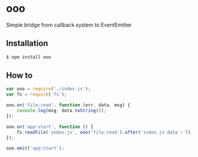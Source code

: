 # ooo

  Simple bridge from callback system to EventEmitter

## Installation

```bash
$ npm install ooo
```
## How to

```js
var ooo = require('./index.js');
var fs = require('fs');

ooo.on('file:read', function (err, data, msg) {
    console.log(msg, data.toString());
});

ooo.on('app:start', function () {
    fs.readFile('index.js', ooo('file:read').after('index.js data :'));
});

ooo.emit('app:start');
```